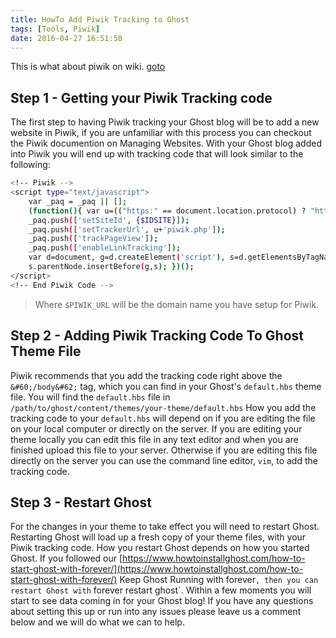 ```yaml
---
title: HowTo Add Piwik Tracking to Ghost
tags: [Tools, Piwik]
date: 2016-04-27 16:51:58
---
```


This is what about piwik on wiki. [goto](https://en.wikipedia.org/wiki/Piwik)

## Step 1 - Getting your Piwik Tracking code

The first step to having Piwik tracking your Ghost blog will be to add a new website in Piwik, if you are unfamiliar with this process you can checkout the Piwik documention on Managing Websites. With your Ghost blog added into Piwik you will end up with tracking code that will look similar to the following:

```bash
<!-- Piwik -->
<script type="text/javascript">
    var _paq = _paq || [];
    (function(){ var u=(("https:" == document.location.protocol) ? "https://{$PIWIK_URL}/" : "http://{$PIWIK_URL}/");
    _paq.push(['setSiteId', {$IDSITE}]);
    _paq.push(['setTrackerUrl', u+'piwik.php']);
    _paq.push(['trackPageView']);
    _paq.push(['enableLinkTracking']);
    var d=document, g=d.createElement('script'), s=d.getElementsByTagName('script')[0]; g.type='text/javascript'; g.defer=true; g.async=true; g.src=u+'piwik.js';
    s.parentNode.insertBefore(g,s); })();
</script>
<!-- End Piwik Code -->
```

> Where `$PIWIK_URL` will be the domain name you have setup for Piwik.

## Step 2 - Adding Piwik Tracking Code To Ghost Theme File

Piwik recommends that you add the tracking code right above the `&#60;/body&#62;` tag, which you can find in your Ghost's `default.hbs` theme file. You will find the `default.hbs` file in `/path/to/ghost/content/themes/your-theme/default.hbs`
How you add the tracking code to your `default.hbs` will depend on if you are editing the file on your local computer or directly on the server. If you are editing your theme locally you can edit this file in any text editor and when you are finished upload this file to your server. Otherwise if you are editing this file directly on the server you can use the command line editor, `vim`, to add the tracking code.

## Step 3 - Restart Ghost

For the changes in your theme to take effect you will need to restart Ghost. Restarting Ghost will load up a fresh copy of your theme files, with your Piwik tracking code. How you restart Ghost depends on how you started Ghost. If you followed our [https://www.howtoinstallghost.com/how-to-start-ghost-with-forever/](https://www.howtoinstallghost.com/how-to-start-ghost-with-forever/) Keep Ghost Running with forever`, then you can restart Ghost with` forever restart ghost`.
Within a few moments you will start to see data coming in for your Ghost blog!
If you have any questions about setting this up or run into any issues please leave us a comment below and we will do what we can to help.
